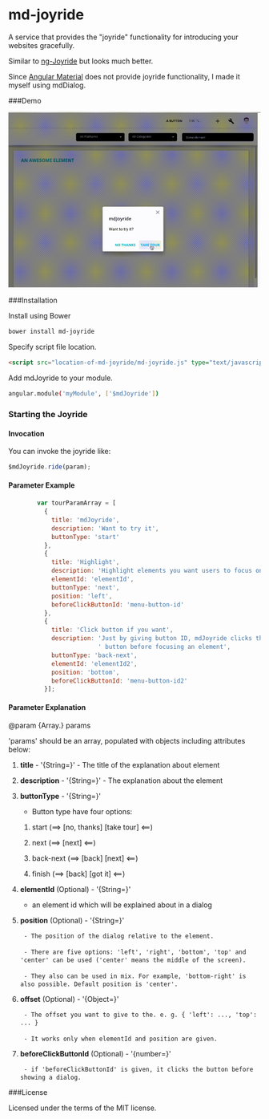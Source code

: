 md-joyride
==========

A service that provides the "joyride" functionality for introducing your websites gracefully.

Similar to [ng-Joyride](https://github.com/abhikmitra/ng-joyride/) but looks much better.

Since [Angular Material](https://material.angularjs.org/latest/) does not provide joyride functionality, I made it myself using mdDialog.


###Demo 

![md-joyride](https://raw.githubusercontent.com/Geono/images/master/mdjoyride-pre.gif)

###Installation

Install using Bower

```sh
bower install md-joyride
```

Specify script file location.

```html
<script src="location-of-md-joyride/md-joyride.js" type="text/javascript"></script>
```

Add mdJoyride to your module.

```sh
angular.module('myModule', ['$mdJoyride'])
```

### Starting the Joyride 

#### Invocation
You can invoke the joyride like:

```javascript
$mdJoyride.ride(param);
```

#### Parameter Example

```javascript
        var tourParamArray = [
          {
            title: 'mdJoyride',
            description: 'Want to try it',
            buttonType: 'start'
          },
          {
            title: 'Highlight',
            description: 'Highlight elements you want users to focus on',
            elementId: 'elementId',
            buttonType: 'next',
            position: 'left',
            beforeClickButtonId: 'menu-button-id'
          },
          {
            title: 'Click button if you want',
            description: 'Just by giving button ID, mdJoyride clicks the' +
                         ' button before focusing an element',
            buttonType: 'back-next',
            elementId: 'elementId2',
            position: 'bottom',
            beforeClickButtonId: 'menu-button-id2'
          }];
```

#### Parameter Explanation

@param {Array.<Object>} params

'params' should be an array, populated with objects including attributes below:

1. **title** - '{String=}' - The title of the explanation about element

2. **description** - '{String=}' - The explanation about the element

3. **buttonType** - '{String=}'

      - Button type have four options:
      
      1. start  (==> [no, thanks] [take tour] <==)
      
      2. next (==> [next] <==)
      
      3. back-next (==> [back] [next] <==)
      
      4. finish (==> [back] [got it] <==)

4. **elementId** (Optional) - '{String=}'

      - an element id which will be explained about in a dialog

5. **position** (Optional) - '{String=}'

        - The position of the dialog relative to the element. 
        
        - There are five options: 'left', 'right', 'bottom', 'top' and 'center' can be used ('center' means the middle of the screen). 
        
        - They also can be used in mix. For example, 'bottom-right' is also possible. Default position is 'center'.

6. **offset** (Optional) - '{Object=}'

        - The offset you want to give to the. e. g. { 'left': ..., 'top': ... }
        
        - It works only when elementId and position are given.
        
7. **beforeClickButtonId** (Optional) - '{number=}'

        - if 'beforeClickButtonId' is given, it clicks the button before showing a dialog.


###License

Licensed under the terms of the MIT license.
